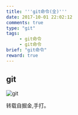 ```yaml
---
title: '''git命令(全)'''
date: 2017-10-01 22:02:12
comments: true
type: "git"
tags:
     - git命令
     - git命令
brief: "git命令"
reward: true
---
```

## git
<!--more-->
![git](https://wangdabaoqq.github.io/hexo-back-up/assets/img/git命令.jpg)

转载自掘金,手打。
